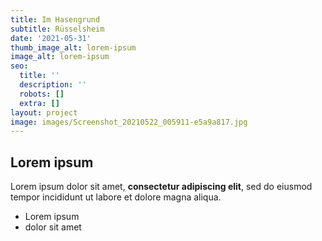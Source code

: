 ```yaml
---
title: Im Hasengrund
subtitle: Rüsselsheim
date: '2021-05-31'
thumb_image_alt: lorem-ipsum
image_alt: lorem-ipsum
seo:
  title: ''
  description: ''
  robots: []
  extra: []
layout: project
image: images/Screenshot_20210522_005911-e5a9a817.jpg
---
```

## Lorem ipsum

Lorem ipsum dolor sit amet, **consectetur adipiscing elit**, sed do eiusmod tempor incididunt ut labore et dolore magna aliqua.

- Lorem ipsum
- dolor sit amet